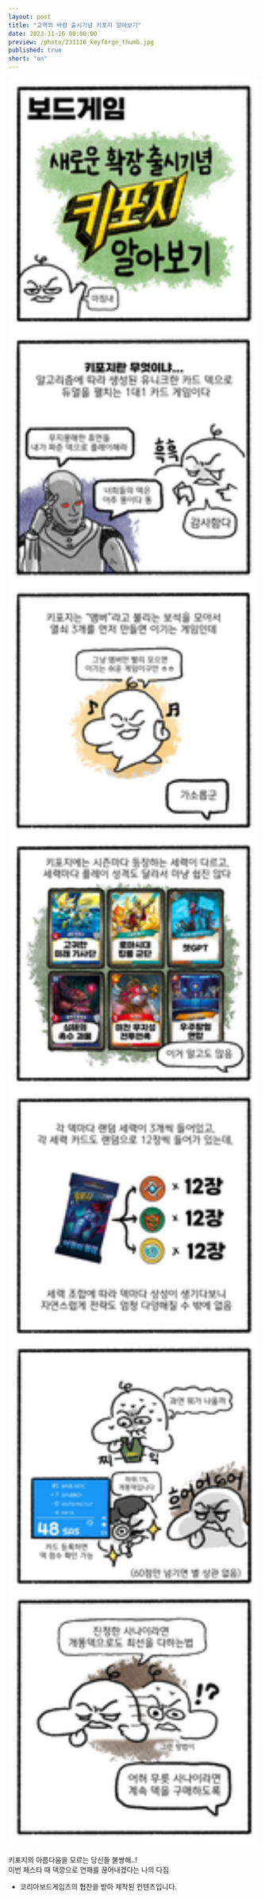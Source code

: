 ```yaml
---
layout: post
title: "교역의 바람 출시기념 키포지 알아보기"
date: 2023-11-16 00:00:00
preview: /photo/231116_keyforge_thumb.jpg
published: true
short: "on"
---
```


<img src="/photo/231116_keyforge.jpg" width="1000">


키포지의 아름다움을 모르는 당신들 불쌍해..!<br>
이번 페스타 때 덱깡으로 연패를 끊어내겠다는 나의 다짐 <br>


* 코리아보드게임즈의 협찬을 받아 제작된 컨텐츠입니다.
